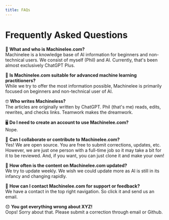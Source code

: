 ```yaml
---
title: FAQs
---
```


# Frequently Asked Questions

🗿 **What and who is Machinelee.com?**  
Machinelee is a knowledge base of AI information for beginners and non-technical users. We consist of myself (Phil) and AI. Currently, that's been almost exclusively ChatGPT Plus.

🧠 **Is Machinelee.com suitable for advanced machine learning practitioners?**  
While we try to offer the most information possible, Machinelee is primarily focused on beginners and non-technical user of AI.

🤓 **Who writes Machineless?**  
The articles are originally written by ChatGPT. Phil (that's me) reads, edits, rewrites, and checks links. Teamwork makes the dreamwork.

🖥️ **Do I need to create an account to use Machinelee.com?**  
Nope.

🤝 **Can I collaborate or contribute to Machinelee.com?**  
Yes! We are open source. You are free to submit corrections, updates, etc. However, we are just one person with a full-time job so it may take a bit for it to be reviewed. And, if you want, you can just clone it and make your own!

🏃 **How often is the content on Machinelee.com updated?**  
We try to update weekly. We wish we could update more as AI is still in its infancy and changing rapidly.

📧 **How can I contact Machinelee.com for support or feedback?**  
We have a contact in the top right navigation. So click it and send us an email.

😞 **You got everything wrong about XYZ!**  
Oops! Sorry about that. Please submit a correction through email or Github.